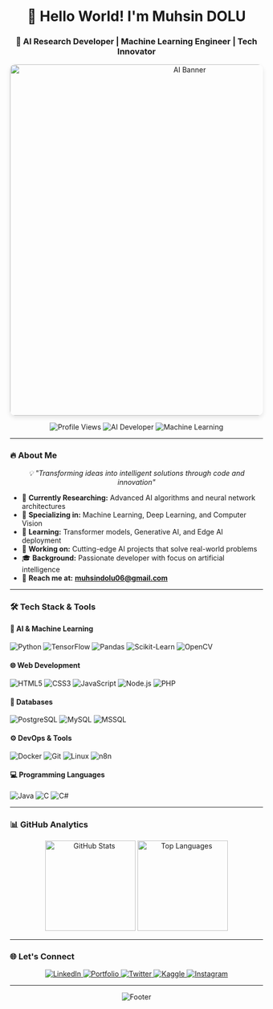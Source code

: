 <h1 align="center">👋 Hello World! I'm Muhsin DOLU</h1>
<h3 align="center">🚀 AI Research Developer | Machine Learning Engineer | Tech Innovator</h3>

<p align="center">
  <img src="https://w0.peakpx.com/wallpaper/262/444/HD-wallpaper-artificial-intelligence-cyber-intelligence.jpg" alt="AI Banner" width="700" style="border-radius: 10px; box-shadow: 0 4px 8px rgba(0,0,0,0.1);">
</p>

<p align="center">
  <img src="https://komarev.com/ghpvc/?username=muhsindl&label=Profile%20Views&color=blue&style=for-the-badge" alt="Profile Views" />
  <img src="https://img.shields.io/badge/AI-Developer-ff69b4?style=for-the-badge&logo=ai&logoColor=white" alt="AI Developer" />
  <img src="https://img.shields.io/badge/Machine-Learning-orange?style=for-the-badge&logo=tensorflow&logoColor=white" alt="Machine Learning" />
</p>

---

### 🔥 About Me

<p align="center">
  <i>💡 "Transforming ideas into intelligent solutions through code and innovation"</i>
</p>

- 🔬 **Currently Researching:** Advanced AI algorithms and neural network architectures
- 🎯 **Specializing in:** Machine Learning, Deep Learning, and Computer Vision
- 🌱 **Learning:** Transformer models, Generative AI, and Edge AI deployment
- 💼 **Working on:** Cutting-edge AI projects that solve real-world problems
- 🎓 **Background:** Passionate developer with focus on artificial intelligence
- 📧 **Reach me at:** <b>muhsindolu06@gmail.com</b>

---

### 🛠 Tech Stack & Tools

#### **🤖 AI & Machine Learning**
<p>
  <img src="https://img.shields.io/badge/Python-3776AB?style=for-the-badge&logo=python&logoColor=white" alt="Python">
  <img src="https://img.shields.io/badge/TensorFlow-FF6F00?style=for-the-badge&logo=tensorflow&logoColor=white" alt="TensorFlow">
  <img src="https://img.shields.io/badge/Pandas-150458?style=for-the-badge&logo=pandas&logoColor=white" alt="Pandas">
  <img src="https://img.shields.io/badge/scikit_learn-F7931E?style=for-the-badge&logo=scikit-learn&logoColor=white" alt="Scikit-Learn">
  <img src="https://img.shields.io/badge/OpenCV-5C3EE8?style=for-the-badge&logo=opencv&logoColor=white" alt="OpenCV">
</p>

#### **🌐 Web Development**
<p>
  <img src="https://img.shields.io/badge/HTML5-E34F26?style=for-the-badge&logo=html5&logoColor=white" alt="HTML5">
  <img src="https://img.shields.io/badge/CSS3-1572B6?style=for-the-badge&logo=css3&logoColor=white" alt="CSS3">
  <img src="https://img.shields.io/badge/JavaScript-F7DF1E?style=for-the-badge&logo=javascript&logoColor=black" alt="JavaScript">
  <img src="https://img.shields.io/badge/Node.js-339933?style=for-the-badge&logo=nodedotjs&logoColor=white" alt="Node.js">
  <img src="https://img.shields.io/badge/PHP-777BB4?style=for-the-badge&logo=php&logoColor=white" alt="PHP">
</p>

#### **💾 Databases**
<p>
  <img src="https://img.shields.io/badge/PostgreSQL-316192?style=for-the-badge&logo=postgresql&logoColor=white" alt="PostgreSQL">
  <img src="https://img.shields.io/badge/MySQL-005C84?style=for-the-badge&logo=mysql&logoColor=white" alt="MySQL">
  <img src="https://img.shields.io/badge/Microsoft%20SQL%20Server-CC2927?style=for-the-badge&logo=microsoft%20sql%20server&logoColor=white" alt="MSSQL">
</p>

#### **⚙️ DevOps & Tools**
<p>
  <img src="https://img.shields.io/badge/Docker-2496ED?style=for-the-badge&logo=docker&logoColor=white" alt="Docker">
  <img src="https://img.shields.io/badge/Git-F05032?style=for-the-badge&logo=git&logoColor=white" alt="Git">
  <img src="https://img.shields.io/badge/Linux-FCC624?style=for-the-badge&logo=linux&logoColor=black" alt="Linux">
  <img src="https://img.shields.io/badge/n8n-000000?style=for-the-badge&logo=n8n&logoColor=white" alt="n8n">
</p>

#### **💻 Programming Languages**
<p>
  <img src="https://img.shields.io/badge/Java-ED8B00?style=for-the-badge&logo=java&logoColor=white" alt="Java">
  <img src="https://img.shields.io/badge/C-00599C?style=for-the-badge&logo=c&logoColor=white" alt="C">
  <img src="https://img.shields.io/badge/C%23-239120?style=for-the-badge&logo=c-sharp&logoColor=white" alt="C#">
</p>

---

### 📊 GitHub Analytics

<p align="center">
  <img height="180em" src="https://github-readme-stats.vercel.app/api?username=muhsindl&show_icons=true&theme=radical&hide_border=true&count_private=true" alt="GitHub Stats">
  <img height="180em" src="https://github-readme-stats.vercel.app/api/top-langs/?username=muhsindl&layout=compact&theme=radical&hide_border=true" alt="Top Languages">
</p>

---

### 🌐 Let's Connect

<p align="center">
  <a href="https://linkedin.com/in/muhsin-dolu/" target="_blank">
    <img src="https://img.shields.io/badge/LinkedIn-0077B5?style=for-the-badge&logo=linkedin&logoColor=white" alt="LinkedIn">
  </a>
  <a href="https://www.muhsindolu.com.tr" target="_blank">
    <img src="https://img.shields.io/badge/Portfolio-FF7139?style=for-the-badge&logo=firefox&logoColor=white" alt="Portfolio">
  </a>
  <a href="https://twitter.com/muhsin_dolu" target="_blank">
    <img src="https://img.shields.io/badge/Twitter-1DA1F2?style=for-the-badge&logo=twitter&logoColor=white" alt="Twitter">
  </a>
  <a href="https://kaggle.com/muhsindolu" target="_blank">
    <img src="https://img.shields.io/badge/Kaggle-20BEFF?style=for-the-badge&logo=kaggle&logoColor=white" alt="Kaggle">
  </a>
  <a href="https://instagram.com/muhsindl" target="_blank">
    <img src="https://img.shields.io/badge/Instagram-E4405F?style=for-the-badge&logo=instagram&logoColor=white" alt="Instagram">
  </a>
</p>

---

<p align="center">
  <img src="https://capsule-render.vercel.app/api?type=waving&color=gradient&height=100&section=footer" alt="Footer">
</p>
